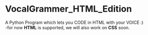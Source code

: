 # VocalGrammer_HTML_Edition
A Python Program which lets you CODE in HTML with your VOICE :)<br>
-for now <b>HTML</b> is supported, we will also work on <b>CSS</b> soon.

